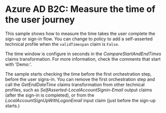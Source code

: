 # Azure AD B2C: Measure the time of the user journey

This sample shows how to measure the time takes the user complete the sign-up or sign-in flow. You can change to policy to add a self-asserted technical profile when the `validTimespan` claim is `False`.

The time window is configure in seconds in the _CompareStartAndEndTimes_ claims transformation. For more information, check the comments that start with 'Demo:'.

The sample starts checking the time before the first orchestration step, before the user signs-in. You can remove the first orchestration step and call the _GetEndDateTime_ claims transformation from other technical profiles, such as _SelfAsserted-LocalAccountSignin-Email_ output claims (after the sign-in is completed), or from the _LocalAccountSignUpWithLogonEmail_ input claim (just before the sign-up starts.)
